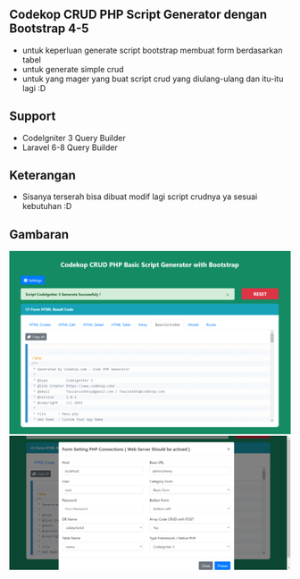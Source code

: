 ## Codekop CRUD PHP Script Generator dengan Bootstrap 4-5 
- untuk keperluan generate script bootstrap membuat form berdasarkan tabel
- untuk generate simple crud
- untuk yang mager yang buat script crud yang diulang-ulang dan itu-itu lagi :D

## Support
- CodeIgniter 3 Query Builder
- Laravel 6-8 Query Builder

## Keterangan
- Sisanya terserah bisa dibuat modif lagi script crudnya ya sesuai kebutuhan :D

## Gambaran
<img src="https://raw.githubusercontent.com/fauzan1892/script-generator-php/master/images/image1.png">
<br>
<img src="https://raw.githubusercontent.com/fauzan1892/script-generator-php/master/images/image2.png">